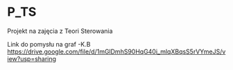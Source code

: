 # P_TS
Projekt na zajęcia z Teori Sterowania

Link do pomysłu na graf -K.B
https://drive.google.com/file/d/1mGlDmhS90HqG40i_mlqXBqsS5rVYmeJS/view?usp=sharing
